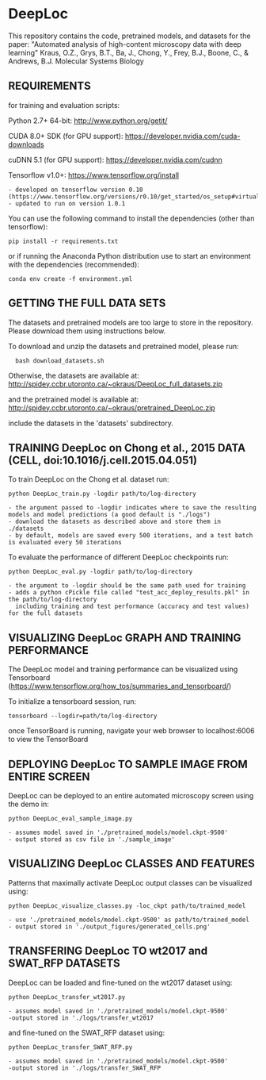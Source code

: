 # DeepLoc
This repository contains the code, pretrained models, and datasets for the paper:
"Automated analysis of high-content microscopy data with deep learning"
Kraus, O.Z., Grys, B.T., Ba, J., Chong, Y., Frey, B.J., Boone, C., & Andrews, B.J.
Molecular Systems Biology

REQUIREMENTS
------------

for training and evaluation scripts:

Python 2.7+ 64-bit: http://www.python.org/getit/

CUDA 8.0+ SDK (for GPU support): https://developer.nvidia.com/cuda-downloads
    
cuDNN 5.1 (for GPU support): https://developer.nvidia.com/cudnn
   
Tensorflow v1.0+: https://www.tensorflow.org/install
     
    - developed on tensorflow version 0.10 (https://www.tensorflow.org/versions/r0.10/get_started/os_setup#virtualenv_installation)
    - updated to run on version 1.0.1

You can use the following command to install the dependencies (other than tensorflow):

    pip install -r requirements.txt

or if running the Anaconda Python distribution use to start an environment with the dependencies (recommended):

    conda env create -f environment.yml
    
GETTING THE FULL DATA SETS
--------------------------
The datasets and pretrained models are too large to store in the repository. Please download them using instructions below.

To download and unzip the datasets and pretrained model, please run:

      bash download_datasets.sh

Otherwise, the datasets are available at:
  http://spidey.ccbr.utoronto.ca/~okraus/DeepLoc_full_datasets.zip

and the pretrained model is available at:
  http://spidey.ccbr.utoronto.ca/~okraus/pretrained_DeepLoc.zip

include the datasets in the 'datasets' subdirectory.


TRAINING DeepLoc on Chong et al., 2015 DATA (CELL, doi:10.1016/j.cell.2015.04.051)
----------------------------------------------------------------------------------

To train DeepLoc on the Chong et al. dataset run:

    python DeepLoc_train.py -logdir path/to/log-directory
    
    - the argument passed to -logdir indicates where to save the resulting models and model predictions (a good default is "./logs")
    - download the datasets as described above and store them in ./datasets
    - by default, models are saved every 500 iterations, and a test batch is evaluated every 50 iterations

To evaluate the performance of different DeepLoc checkpoints run:

    python DeepLoc_eval.py -logdir path/to/log-directory

    - the argument to -logdir should be the same path used for training
    - adds a python cPickle file called "test_acc_deploy_results.pkl" in the path/to/log-directory
      including training and test performance (accuracy and test values) for the full datasets

VISUALIZING DeepLoc GRAPH AND TRAINING PERFORMANCE
--------------------------------------------------

The DeepLoc model and training performance can be visualized using Tensorboard
(https://www.tensorflow.org/how_tos/summaries_and_tensorboard/)

To initialize a tensorboard session, run:

    tensorboard --logdir=path/to/log-directory

once TensorBoard is running, navigate your web browser to localhost:6006 to view the TensorBoard


DEPLOYING DeepLoc TO SAMPLE IMAGE FROM ENTIRE SCREEN
----------------------------------------------------

DeepLoc can be deployed to an entire automated microscopy screen using the demo in:

    python DeepLoc_eval_sample_image.py
    
    - assumes model saved in './pretrained_models/model.ckpt-9500'
    - output stored as csv file in './sample_image'

VISUALIZING DeepLoc CLASSES AND FEATURES
----------------------------------------

Patterns that maximally activate DeepLoc output classes can be visualized using:

    python DeepLoc_visualize_classes.py -loc_ckpt path/to/trained_model
    
    - use './pretrained_models/model.ckpt-9500' as path/to/trained_model
    - output stored in './output_figures/generated_cells.png'


TRANSFERING DeepLoc TO wt2017 and SWAT_RFP DATASETS
---------------------------------------------------

DeepLoc can be loaded and fine-tuned on the wt2017 dataset using:

    python DeepLoc_transfer_wt2017.py
    
    - assumes model saved in './pretrained_models/model.ckpt-9500'
    -output stored in './logs/transfer_wt2017

and fine-tuned on the SWAT_RFP dataset using:

    python DeepLoc_transfer_SWAT_RFP.py
    
    - assumes model saved in './pretrained_models/model.ckpt-9500'
    -output stored in './logs/transfer_SWAT_RFP
    